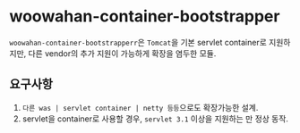 # woowahan-container-bootstrapper

`woowahan-container-bootstrapperr`은 `Tomcat`을 기본 servlet container로 지원하지만, 다른 vendor의 추가 지원이 가능하게 확장을 염두한 모듈.

## 요구사항
1. `다른 was | servlet container | netty 등등`으로도 확장가능한 설계.
2. servlet을 container로 사용할 경우, `servlet 3.1` 이상을 지원하는 만 정상 동작.